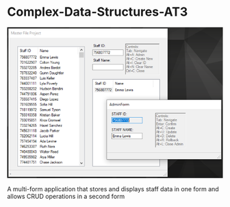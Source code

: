 # Complex-Data-Structures-AT3

![Screenshot of C# .NET Framework app](/assets/images/masterfileproject.png)

A multi-form application that stores and displays staff data in one form and allows CRUD operations in a second form